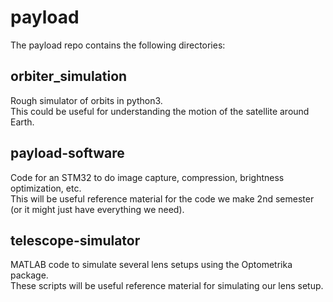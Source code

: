 # payload
The payload repo contains the following directories:

## orbiter_simulation
Rough simulator of orbits in python3. \
This could be useful for understanding the motion of the satellite around Earth. 

## payload-software
Code for an STM32 to do image capture, compression, brightness optimization, etc. \
This will be useful reference material for the code we make 2nd semester (or it might
just have everything we need).

## telescope-simulator
MATLAB code to simulate several lens setups using the Optometrika package. \
These scripts will be useful reference material for simulating our lens setup.
